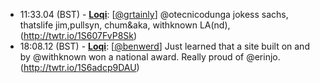 * <a id="11:33.04">11:33.04 (BST)</a> - __[Loqi](https://github.com/Loqi)__: [<a href="https://twitter.com/grtainly">@grtainly</a>] @otecnicodunga jokess sachs, thatslife jim,pullsyn, chum&aka, withknown LA(nd), (http://twtr.io/1S607FvP8Sk)
* <a id="18:08.12">18:08.12 (BST)</a> - __[Loqi](https://github.com/Loqi)__: [<a href="https://twitter.com/benwerd">@benwerd</a>] Just learned that a site built on and by @withknown won a national award. Really proud of @erinjo. (http://twtr.io/1S6adcp9DAU)
